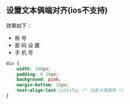 ## 设置文本俩端对齐(ios不支持)

效果如下：

* 账          号
* 密 码 设 置
* 手    机   号

```css
div {  
    width: 100px;  
    padding: 0 10px;  
    background: pink;  
    margin-bottom: 10px;  
    text-align-last:justify; /* 这是关键属性 */
}
```

